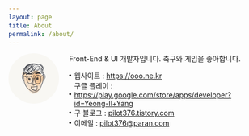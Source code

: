 ```yaml
---
layout: page
title: About
permalink: /about/
---
```


<style>
	.area-profile {position:relative;min-height:100px;padding-left:120px;margin-bottom:50px;}
	.area-profile img {position:absolute;top:0;left:0;border-radius: 100px;}
    .area-profile ul {padding:0;margin:0;list-style: none;}
    .area-profile li {position:relative;padding:0 0 0 10px;margin:0;list-style: none;}
    .area-profile li:after {content: "";position:absolute;top:50%;left:0; width: 4px;height:4px;margin-top:-2px;background:#000;border-radius: 4px;}
</style>

<div class="area-profile">
	<img src="/assets/img/profile.png" alt="프로필 이미지" width="100" height="100">
    <p>Front-End & UI 개발자입니다. 축구와 게임을 좋아합니다.</p>
    <ul>
        <li>웹사이트 : <a href="https://ooo.ne.kr">https://ooo.ne.kr</a></li>
	    <li>구글 플레이 : <a href="https://play.google.com/store/apps/developer?id=Yeong-Il+Yang">https://play.google.com/store/apps/developer?id=Yeong-Il+Yang</a></li>
        <li>구 블로그 : <a href="https://pilot376.tistory.com">pilot376.tistory.com</a></li>
        <li>이메일 : <a href="mailto:pilot376@paran.com">pilot376@paran.com</a></li>
    </ul>
</div>
